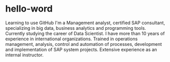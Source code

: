 # hello-word
Learning to use GitHub
I'm a Management analyst, certified SAP consultant, specializing in big data, business analytics and programming tools. Currently studying the career of Data Scientist. I have more than 10 years of experience in international organizations. Trained in operations management, analysis, control and automation of processes, development and implementation of SAP system projects. Extensive experience as an internal instructor. 

